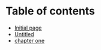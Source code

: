 # Table of contents

* [Initial page](README.md)
* [Untitled](untitled.md)
* [chapter one](https://changkun.gitbooks.io/cpp1x-tutorial/content/1-intro.html)

